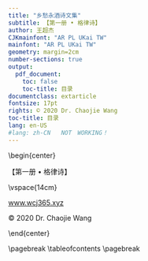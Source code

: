 ```yaml
---
title: "乡愁永酒诗文集"
subtitle: 【第一册 • 格律诗】
author: 王超杰
CJKmainfont: "AR PL UKai TW" 
mainfont: "AR PL UKai TW" 
geometry: margin=2cm
number-sections: true 
output: 
  pdf_document:
    toc: false
    toc-title: 目录
documentclass: extarticle
fontsize: 17pt
rights: © 2020 Dr. Chaojie Wang
toc-title: 目录
lang: en-US
#lang: zh-CN   NOT　WORKING！
---
```



\begin{center}


【第一册 • 格律诗】

\vspace{14cm}

www.wcj365.xyz

© 2020 Dr. Chaojie Wang

\end{center}

\pagebreak
\tableofcontents
\pagebreak